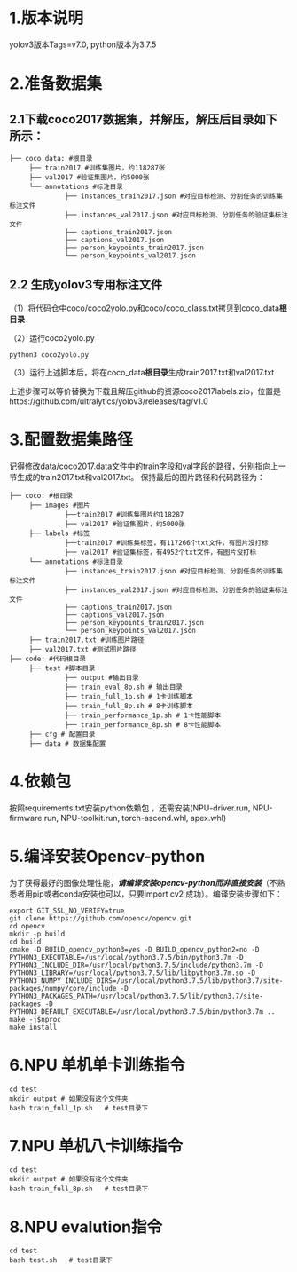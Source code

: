 # 1.版本说明
yolov3版本Tags=v7.0, python版本为3.7.5

# 2.准备数据集

## 2.1下载coco2017数据集，并解压，解压后目录如下所示：

```
├── coco_data: #根目录
     ├── train2017 #训练集图片，约118287张
     ├── val2017 #验证集图片，约5000张
     └── annotations #标注目录
     		  ├── instances_train2017.json #对应目标检测、分割任务的训练集标注文件
     		  ├── instances_val2017.json #对应目标检测、分割任务的验证集标注文件
     		  ├── captions_train2017.json 
     		  ├── captions_val2017.json 
     		  ├── person_keypoints_train2017.json 
     		  └── person_keypoints_val2017.json
```

## 2.2 生成yolov3专用标注文件

（1）将代码仓中coco/coco2yolo.py和coco/coco_class.txt拷贝到coco_data**根目录**

（2）运行coco2yolo.py

```
python3 coco2yolo.py
```

（3）运行上述脚本后，将在coco_data**根目录**生成train2017.txt和val2017.txt

上述步骤可以等价替换为下载且解压github的资源coco2017labels.zip，位置是https://github.com/ultralytics/yolov3/releases/tag/v1.0
# 3.配置数据集路径

记得修改data/coco2017.data文件中的train字段和val字段的路径，分别指向上一节生成的train2017.txt和val2017.txt。
保持最后的图片路径和代码路径为：
```
├── coco: #根目录
     ├── images #图片
              ├──train2017 #训练集图片约118287
              ├── val2017 #验证集图片，约5000张
     ├── labels #标签
              ├──train2017 #训练集标签，有117266个txt文件，有图片没打标
              ├── val2017 #验证集标签，有4952个txt文件，有图片没打标
     └── annotations #标注目录
              ├── instances_train2017.json #对应目标检测、分割任务的训练集标注文件
              ├── instances_val2017.json #对应目标检测、分割任务的验证集标注文件
              ├── captions_train2017.json 
              ├── captions_val2017.json 
              ├── person_keypoints_train2017.json 
              └── person_keypoints_val2017.json
     ├── train2017.txt #训练图片路径
     ├── val2017.txt #测试图片路径
├── code: #代码根目录
     ├── test #脚本目录
              ├── output #输出目录
              ├── train_eval_8p.sh # 输出目录
              ├── train_full_1p.sh # 1卡训练脚本
              ├── train_full_8p.sh # 8卡训练脚本
              ├── train_performance_1p.sh # 1卡性能脚本
              ├── train_performance_8p.sh # 8卡性能脚本
     ├── cfg # 配置目录
     ├── data # 数据集配置
```


# 4.依赖包

按照requirements.txt安装python依赖包 ，还需安装(NPU-driver.run, NPU-firmware.run, NPU-toolkit.run, torch-ascend.whl, apex.whl)

# 5.编译安装Opencv-python

为了获得最好的图像处理性能，***请编译安装opencv-python而非直接安装***（不熟悉者用pip或者conda安装也可以，只要import cv2 成功）。编译安装步骤如下：

```
export GIT_SSL_NO_VERIFY=true
git clone https://github.com/opencv/opencv.git
cd opencv
mkdir -p build
cd build
cmake -D BUILD_opencv_python3=yes -D BUILD_opencv_python2=no -D PYTHON3_EXECUTABLE=/usr/local/python3.7.5/bin/python3.7m -D PYTHON3_INCLUDE_DIR=/usr/local/python3.7.5/include/python3.7m -D PYTHON3_LIBRARY=/usr/local/python3.7.5/lib/libpython3.7m.so -D PYTHON3_NUMPY_INCLUDE_DIRS=/usr/local/python3.7.5/lib/python3.7/site-packages/numpy/core/include -D PYTHON3_PACKAGES_PATH=/usr/local/python3.7.5/lib/python3.7/site-packages -D PYTHON3_DEFAULT_EXECUTABLE=/usr/local/python3.7.5/bin/python3.7m ..
make -j$nproc
make install
```

# 6.NPU 单机单卡训练指令  
```
cd test
mkdir output # 如果没有这个文件夹
bash train_full_1p.sh   # test目录下 
```
# 7.NPU 单机八卡训练指令  
```
cd test
mkdir output # 如果没有这个文件夹
bash train_full_8p.sh   # test目录下 
```
# 8.NPU evalution指令  

```
cd test
bash test.sh   # test目录下 
```
